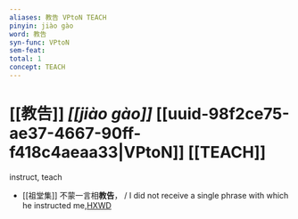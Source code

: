 ```yaml
---
aliases: 教告 VPtoN TEACH
pinyin: jiào gào
word: 教告
syn-func: VPtoN
sem-feat: 
total: 1
concept: TEACH 
---
```

# [[教告]] *[[jiào gào]]*  [[uuid-98f2ce75-ae37-4667-90ff-f418c4aeaa33|VPtoN]] [[TEACH]]
instruct, teach
 - [[祖堂集]] 不蒙一言相**教告**， / I did not receive a single phrase with which he instructed me,[HXWD](https://hxwd.org/textview.html?location=KR6q0002_Yan_001-1025a.43)
